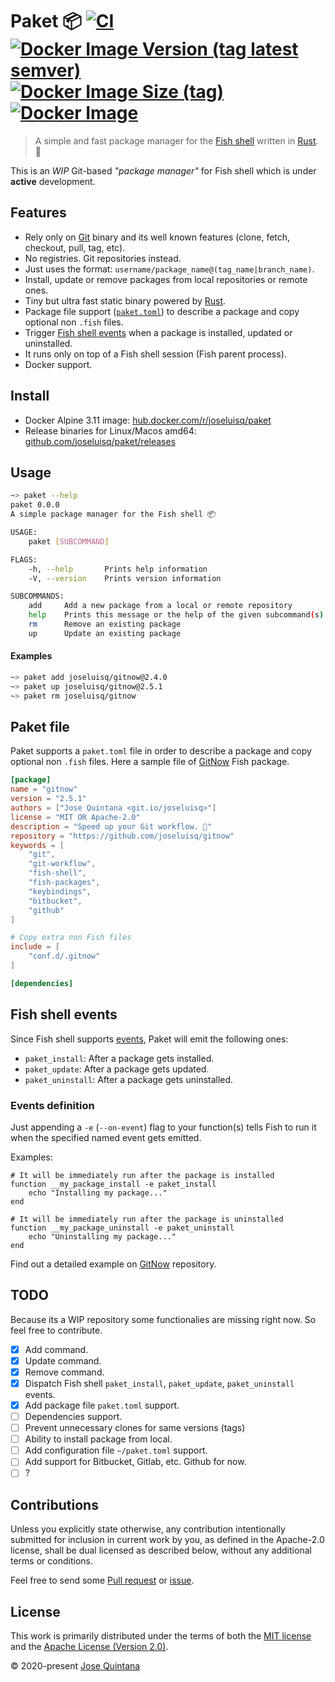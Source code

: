 # Paket 📦  [![CI](https://github.com/joseluisq/paket/workflows/CI/badge.svg)](https://github.com/joseluisq/paket/actions?query=workflow%3ACI) [![Docker Image Version (tag latest semver)](https://img.shields.io/docker/v/joseluisq/paket/latest)](https://hub.docker.com/r/joseluisq/paket/) [![Docker Image Size (tag)](https://img.shields.io/docker/image-size/joseluisq/paket/latest)](https://hub.docker.com/r/joseluisq/paket/) [![Docker Image](https://img.shields.io/docker/pulls/joseluisq/paket.svg)](https://hub.docker.com/r/joseluisq/paket/)

> A simple and fast package manager for the [Fish shell](https://fishshell.com/) written in [Rust](https://www.rust-lang.org/). 🐠

This is an *WIP* Git-based *"package manager"* for Fish shell which is under **active** development.

## Features

- Rely only on [Git](https://git-scm.com/) binary and its well known features (clone, fetch, checkout, pull, tag, etc).
- No registries. Git repositories instead.
- Just uses the format: `username/package_name@(tag_name|branch_name)`.
- Install, update or remove packages from local repositories or remote ones.
- Tiny but ultra fast static binary powered by [Rust](https://www.rust-lang.org/).
- Package file support ([`paket.toml`](#package-file)) to describe a package and copy optional non `.fish` files.
- Trigger [Fish shell events](https://fishshell.com/docs/current/cmds/emit.html) when a package is installed, updated or uninstalled.
- It runs only on top of a Fish shell session (Fish parent process).
- Docker support.

## Install

- Docker Alpine 3.11 image: [hub.docker.com/r/joseluisq/paket](https://hub.docker.com/r/joseluisq/paket)
- Release binaries for Linux/Macos amd64: [github.com/joseluisq/paket/releases](https://github.com/joseluisq/paket/releases)

## Usage

```sh
~> paket --help
paket 0.0.0
A simple package manager for the Fish shell 📦

USAGE:
    paket [SUBCOMMAND]

FLAGS:
    -h, --help       Prints help information
    -V, --version    Prints version information

SUBCOMMANDS:
    add     Add a new package from a local or remote repository
    help    Prints this message or the help of the given subcommand(s)
    rm      Remove an existing package
    up      Update an existing package
```

#### Examples

```sh
~> paket add joseluisq/gitnow@2.4.0
~> paket up joseluisq/gitnow@2.5.1
~> paket rm joseluisq/gitnow
```

## Paket file

Paket supports a `paket.toml` file in order to describe a package and copy optional non `.fish` files.
Here a sample file of [GitNow](https://github.com/joseluisq/gitnow) Fish package.

```toml
[package]
name = "gitnow"
version = "2.5.1"
authors = ["Jose Quintana <git.io/joseluisq>"]
license = "MIT OR Apache-2.0"
description = "Speed up your Git workflow. 🐠"
repository = "https://github.com/joseluisq/gitnow"
keywords = [
    "git",
    "git-workflow",
    "fish-shell",
    "fish-packages",
    "keybindings",
    "bitbucket",
    "github"
]

# Copy extra non Fish files
include = [
    "conf.d/.gitnow"
]

[dependencies]
```

## Fish shell events

Since Fish shell supports [events](https://fishshell.com/docs/current/cmds/emit.html), Paket will emit the following ones:

- `paket_install`: After a package gets installed.
- `paket_update`: After a package gets updated.
- `paket_uninstall`: After a package gets uninstalled.

### Events definition

Just appending a `-e` (`--on-event`) flag to your function(s) tells Fish to run it when the specified named event gets emitted.

Examples:

```fish
# It will be immediately run after the package is installed
function __my_package_install -e paket_install
    echo "Installing my package..."
end

# It will be immediately run after the package is uninstalled
function __my_package_uninstall -e paket_uninstall
    echo "Uninstalling my package..."
end
```

Find out a detailed example on [GitNow](https://github.com/joseluisq/gitnow/blob/master/conf.d/gitnow.fish) repository.

## TODO

Because its a WIP repository some functionalies are missing right now. So feel free to contribute.

- [x] Add command.
- [x] Update command.
- [x] Remove command.
- [x] Dispatch Fish shell `paket_install`, `paket_update`, `paket_uninstall` events.
- [x] Add package file `paket.toml` support.
- [ ] Dependencies support.
- [ ] Prevent unnecessary clones for same versions (tags)
- [ ] Ability to install package from local.
- [ ] Add configuration file `~/paket.toml` support.
- [ ] Add support for Bitbucket, Gitlab, etc. Github for now.
- [ ] ?

## Contributions

Unless you explicitly state otherwise, any contribution intentionally submitted for inclusion in current work by you, as defined in the Apache-2.0 license, shall be dual licensed as described below, without any additional terms or conditions.

Feel free to send some [Pull request](https://github.com/joseluisq/paket/pulls) or [issue](https://github.com/joseluisq/paket/issues).

## License

This work is primarily distributed under the terms of both the [MIT license](LICENSE-MIT) and the [Apache License (Version 2.0)](LICENSE-APACHE).

© 2020-present [Jose Quintana](https://git.io/joseluisq)
